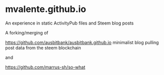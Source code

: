 # mvalente.github.io

An experience in static ActivityPub files and Steem blog posts


A forking/merging of

https://github.com/ausbitbank/ausbitbank.github.io
minimalist blog pulling post data from the steem blockchain

and

https://github.com/marrus-sh/so-what

